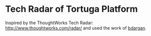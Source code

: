 # Tech Radar of Tortuga Platform

Inspired by the ThoughtWorks Tech Radar: http://www.thoughtworks.com/radar/ and used the work of [bdargan](https://github.com/bdargan/techradar).
